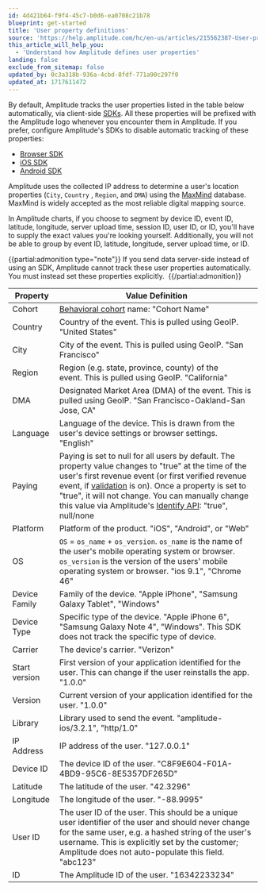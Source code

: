 ```yaml
---
id: 4d421b64-f9f4-45c7-b0d6-ea0708c21b78
blueprint: get-started
title: 'User property definitions'
source: 'https://help.amplitude.com/hc/en-us/articles/215562387-User-property-definitions'
this_article_will_help_you:
  - 'Understand how Amplitude defines user properties'
landing: false
exclude_from_sitemap: false
updated_by: 0c3a318b-936a-4cbd-8fdf-771a90c297f0
updated_at: 1717611472
---
```

By default, Amplitude tracks the user properties listed in the table below automatically, via client-side [SDKs](https://www.docs.developers.amplitude.com/data/sdks/sdk-overview/#analytics-sdks). All these properties will be prefixed with the Amplitude logo whenever you encounter them in Amplitude. If you prefer, configure Amplitude's SDKs to disable automatic tracking of these properties:

* [Browser SDK](/docs/sdks/analytics/browser/browser-sdk-2#optional-tracking)
* [iOS SDK](/docs/sdks/analytics/ios/ios-swift-sdk#disable-tracking)
* [Android SDK](/docs/sdks/analytics/android/android-kotlin-sdk#disable-tracking)

Amplitude uses the collected IP address to determine a user's location properties (`City`, `Country` , `Region`, and `DMA`) using the [MaxMind](https://www.maxmind.com/en/home) database. MaxMind is widely accepted as the most reliable digital mapping source.

In Amplitude charts, if you choose to segment by device ID, event ID, latitude, longitude, server upload time, session ID, user ID, or ID, you'll have to supply the exact values you're looking yourself. Additionally, you will not be able to group by event ID, latitude, longitude, server upload time, or ID.

{{partial:admonition type="note"}}
If you send data server-side instead of using an SDK, Amplitude cannot track these user properties automatically. You must instead set these properties explicitly. 
{{/partial:admonition}}


| **Property**  | **Value Definition**                                                                                                                                                                                                                                                                                                                                                                                                            |
| ------------- | ------------------------------------------------------------------------------------------------------------------------------------------------------------------------------------------------------------------------------------------------------------------------------------------------------------------------------------------------------------------------------------------------------------------------------- |
| Cohort        | [Behavioral cohort](/docs/analytics/behavioral-cohorts) name: "Cohort Name"                                                                                                                                                                                                                                                                                                                                                     |
| Country       | Country of the event. This is pulled using GeoIP. "United States"                                                                                                                                                                                                                                                                                                                                                               |
| City          | City of the event. This is pulled using GeoIP. "San Francisco"                                                                                                                                                                                                                                                                                                                                                                  |
| Region        | Region (e.g. state, province, county) of the event. This is pulled using GeoIP. "California"                                                                                                                                                                                                                                                                                                                                    |
| DMA           | Designated Market Area (DMA) of the event. This is pulled using GeoIP. "San Francisco-Oakland-San Jose, CA"                                                                                                                                                                                                                                                                                                                     |
| Language      | Language of the device. This is drawn from the user's device settings or browser settings. "English"                                                                                                                                                                                                                                                                                                                            |
| Paying        | Paying is set to null for all users by default. The property value changes to "true" at the time of the user's first revenue event (or first verified revenue event, if [validation](/docs/data/sources/instrument-track-revenue#verification) is on). Once a property is set to "true", it will not change. You can manually change this value via Amplitude's [Identify API](/docs/apis/analytics/identify): "true", null/none |
| Platform      | Platform of the product. "iOS", "Android", or "Web"                                                                                                                                                                                                                                                                                                                                                                             |
| OS            | `OS` = `os_name` + `os_version`. `os_name` is the name of the user's mobile operating system or browser. `os_version` is the version of the users' mobile operating system or browser. "ios 9.1", "Chrome 46"                                                                                                                                                                                                                   |
| Device Family | Family of the device. "Apple iPhone", "Samsung Galaxy Tablet", "Windows"                                                                                                                                                                                                                                                                                                                                                        |
| Device Type   | Specific type of the device. "Apple iPhone 6", "Samsung Galaxy Note 4", "Windows". This SDK does not track the specific type of device.                                                                                                                                                                                                                                                                                         |
| Carrier       | The device's carrier. "Verizon"                                                                                                                                                                                                                                                                                                                                                                                                 |
| Start version | First version of your application identified for the user. This can change if the user reinstalls the app. "1.0.0"                                                                                                                                                                                                                                                                                                              |
| Version       | Current version of your application identified for the user. "1.0.0"                                                                                                                                                                                                                                                                                                                                                            |
| Library       | Library used to send the event. "amplitude-ios/3.2.1", "http/1.0"                                                                                                                                                                                                                                                                                                                                                               |
| IP Address    | IP address of the user. "127.0.0.1"                                                                                                                                                                                                                                                                                                                                                                                             |
| Device ID     | The device ID of the user. "C8F9E604-F01A-4BD9-95C6-8E5357DF265D"                                                                                                                                                                                                                                                                                                                                                               |
| Latitude      | The latitude of the user. "42.3296"                                                                                                                                                                                                                                                                                                                                                                                             |
| Longitude     | The longitude of the user. "-88.9995"                                                                                                                                                                                                                                                                                                                                                                                           |
| User ID       | The user ID of the user. This should be a unique user identifier of the user and should never change for the same user, e.g. a hashed string of the user's username. This is explicitly set by the customer; Amplitude does not auto-populate this field. "abc123"                                                                                                                                                              |
| ID            | The Amplitude ID of the user. "16342233234"                                                                                                                                                                                                                                                                                                                                                                                     |